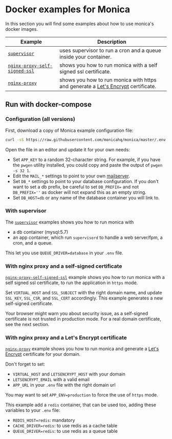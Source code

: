 # Docker examples for Monica

In this section you will find some examples about how to use monica's docker images.

Example|Description
-------|-----------
[`supervisor`](supervisor)| uses supervisor to run a cron and a queue inside your container.
[`nginx-proxy-self-signed-ssl`](nginx-proxy-self-signed-ssl)| shows you how to run monica with a self signed ssl certificate.
[`nginx-proxy`](nginx-proxy)| shows you how to run monica with https and generate a [Let's Encrypt](https://letsencrypt.org/) certificate.


## Run with docker-compose

### Configuration (all versions)

First, download a copy of Monica example configuration file:

```sh
curl -sS https://raw.githubusercontent.com/monicahq/monica/master/.env.example -o .env
```

Open the file in an editor and update it for your own needs:

- Set `APP_KEY` to a random 32-character string. For example, if you
  have the `pwgen` utility installed, you could copy and paste the
  output of `pwgen -s 32 1`.
- Edit the `MAIL_*` settings to point to your own [mailserver](/docs/installation/mail.md).
- Set `DB_*` settings to point to your database configuration. If you don't want to set a db prefix, be careful to set `DB_PREFIX=` and not `DB_PREFIX=''` as docker will not expand this as an empty string.
- Set `DB_HOST=db` or any name of the database container you will link to.


### With supervisor

The [`supervisor`](supervisor) examples shows you how to run monica with
- a db container (mysql:5.7)
- an app container, which run `supervisord` to handle a web server/fpm, a cron, and a queue.

This let you use `QUEUE_DRIVER=database` in your `.env` file.


### With nginx proxy and a self-signed certificate

[`nginx-proxy-self-signed-ssl`](nginx-proxy-self-signed-ssl) example shows you how to run monica with a self signed ssl certificate, to run the application in `https` mode.

Set `VIRTUAL_HOST` and `SSL_SUBJECT` with the right domain name, and update `SSL_KEY`, `SSL_CSR`, and `SSL_CERT` accordingly.
This example generates a new self-signed certificate.

Your browser might warn you about security issue, as a self-signed certificate is not trusted in production mode. For a real domain certificate, see the next section.


### With nginx proxy and a Let's Encrypt certificate

[`nginx-proxy`](nginx-proxy) example shows you how to run monica and generate a [Let's Encrypt](https://letsencrypt.org/) certificate for your domain.

Don't forget to set:
- `VIRTUAL_HOST` and `LETSENCRYPT_HOST` with your domain
- `LETSENCRYPT_EMAIL` with a valid email
- `APP_URL` in your `.env` file with the right domain url

You may want to set `APP_ENV=production` to force the use of `https` mode.

This example add a `redis` container, that can be used too, adding these variables to your `.env` file:
- `REDIS_HOST=redis`: mandatory
- `CACHE_DRIVER=redis`: to use redis as a cache table
- `QUEUE_DRIVER=redis`: to use redis as a queue table
